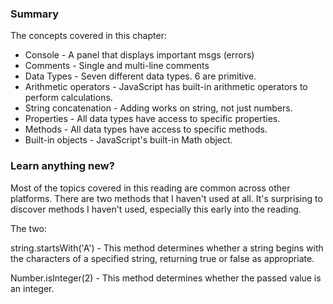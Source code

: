 ### Summary
The concepts covered in this chapter:
* Console - A panel that displays important msgs (errors)
* Comments - Single and multi-line comments
* Data Types - Seven different data types. 6 are primitive.
* Arithmetic operators - JavaScript has built-in arithmetic operators to perform calculations.
* String concatenation - Adding works on string, not just numbers.
* Properties - All data types have access to specific properties.
* Methods - All data types have access to specific methods.
* Built-in objects - JavaScript's built-in Math object.

### Learn anything new?
Most of the topics covered in this reading are common across other platforms.
There are two methods that I haven't used at all. It's surprising to discover methods I haven't used, especially this early into the reading.

The two:

string.startsWith('A') - This method determines whether a string begins with the characters of a specified string, returning true or false as appropriate.

Number.isInteger(2) - This method determines whether the passed value is an integer.